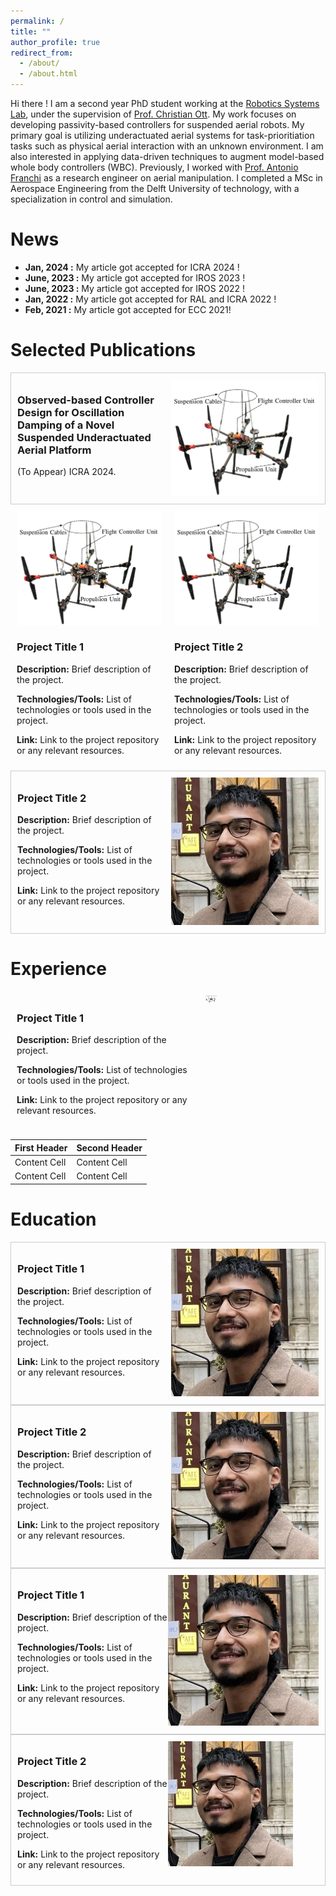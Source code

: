 ```yaml
---
permalink: /
title: ""
author_profile: true
redirect_from: 
  - /about/
  - /about.html
---
```


Hi there ! I am a second year PhD student working at the [Robotics Systems Lab](https://www.acin.tuwien.ac.at/en/robotic-systems-lab/), under the supervision of [Prof. Christian Ott](https://www.acin.tuwien.ac.at/en/staff/cott/). My work focuses on developing passivity-based controllers for suspended aerial robots. My primary goal is utilizing underactuated aerial systems for task-prioritiation tasks such as physical aerial interaction with an unknown environment. I am also interested in applying data-driven techniques to augment model-based whole body controllers (WBC).  Previously, I worked with [Prof. Antonio Franchi](https://homepages.laas.fr/afranchi/robotics/?q=front_page) as a research engineer on aerial manipulation. I completed a MSc in Aerospace Engineering from the Delft University of technology, with a specialization in control and simulation. 

News
======
- **Jan, 2024 :** My article got accepted for ICRA 2024 !
- **June, 2023 :** My article got accepted for IROS 2023 !
- **June, 2023 :** My article got accepted for IROS 2022 !
- **Jan, 2022 :** My article got accepted for RAL and ICRA 2022 !
- **Feb, 2021 :** My article got accepted for ECC 2021!

Selected Publications
======
<div style="border: 1px solid #ccc; padding: 10px; display: flex;">

<div style="flex: 50%; padding-right: 10px;">
    <h3>Observed-based Controller Design for Oscillation Damping of a Novel Suspended Underactuated Aerial Platform</h3>
    <p>(To Appear) ICRA 2024.</p>
  
</div>

<div style="flex: 50%;">
    <img src="/images/suspended_platform.png" alt="Project Image 1" style="max-width: 100%;">
</div>

</div>

<div style="display: flex;">

<div style="flex: 50%; padding: 10px;">
    <img src="/images/suspended_platform.png" alt="Project Image 1" style="width: 100%;">
    <h3>Project Title 1</h3>
    <p><strong>Description:</strong> Brief description of the project.</p>
    <p><strong>Technologies/Tools:</strong> List of technologies or tools used in the project.</p>
    <p><strong>Link:</strong> Link to the project repository or any relevant resources.</p>
</div>

<div style="flex: 50%; padding: 10px;">
    <img src="/images/suspended_platform.png" alt="Project Image 2" style="width: 100%;">
    <h3>Project Title 2</h3>
    <p><strong>Description:</strong> Brief description of the project.</p>
    <p><strong>Technologies/Tools:</strong> List of technologies or tools used in the project.</p>
    <p><strong>Link:</strong> Link to the project repository or any relevant resources.</p>
</div>

</div>



<div style="border: 1px solid #ccc; padding: 10px; display: flex;">

<div style="flex: 50%; padding-right: 10px;">
    <h3>Project Title 2</h3>
    <p><strong>Description:</strong> Brief description of the project.</p>
    <p><strong>Technologies/Tools:</strong> List of technologies or tools used in the project.</p>
    <p><strong>Link:</strong> Link to the project repository or any relevant resources.</p>
</div>

<div style="flex: 50%;">
    <img src="/images/Hemjyoti_Pic.jpg" alt="Project Image 2" style="max-width: 100%;">
</div>

</div>

Experience
======

<div style="display: flex;">

<div style="flex: 50%; padding: 10px;">
    <h3>Project Title 1</h3>
    <p><strong>Description:</strong> Brief description of the project.</p>
    <p><strong>Technologies/Tools:</strong> List of technologies or tools used in the project.</p>
    <p><strong>Link:</strong> Link to the project repository or any relevant resources.</p>
</div>

<div style="flex:30%; padding: 5px; align: right;">
    <img src="/images/suspended_platform.png" alt="Project Image 1"  style="max-width: 10%; height: auto;">
</div>

</div>


| First Header  | Second Header |
| ------------- | ------------- |
| Content Cell  | Content Cell  |
| Content Cell  | Content Cell  |

Education
======
<div style="border: 1px solid #ccc; padding: 10px; display: flex;">

<div style="flex: 50%; padding-right: 10px;">
    <h3>Project Title 1</h3>
    <p><strong>Description:</strong> Brief description of the project.</p>
    <p><strong>Technologies/Tools:</strong> List of technologies or tools used in the project.</p>
    <p><strong>Link:</strong> Link to the project repository or any relevant resources.</p>
</div>

<div style="flex: 50%;">
    <img src="/images/Hemjyoti_Pic.jpg" alt="Project Image 1" style="max-width: 100%;">
</div>

</div>

<div style="border: 1px solid #ccc; padding: 10px; display: flex;">

<div style="flex: 50%; padding-right: 10px;">
    <h3>Project Title 2</h3>
    <p><strong>Description:</strong> Brief description of the project.</p>
    <p><strong>Technologies/Tools:</strong> List of technologies or tools used in the project.</p>
    <p><strong>Link:</strong> Link to the project repository or any relevant resources.</p>
</div>

<div style="flex: 50%;">
    <img src="/images/Hemjyoti_Pic.jpg" alt="Project Image 2" style="max-width: 100%;">
</div>

</div>


<div style="border: 1px solid #ccc; padding: 10px; overflow: hidden;">
    <div style="float: left; width: 50%;">
        <h3>Project Title 1</h3>
        <p><strong>Description:</strong> Brief description of the project.</p>
        <p><strong>Technologies/Tools:</strong> List of technologies or tools used in the project.</p>
        <p><strong>Link:</strong> Link to the project repository or any relevant resources.</p>
    </div>
    <div style="float: right; width: 50%;">
        <img src="/images/Hemjyoti_Pic.jpg" alt="Project Image 1" style="max-width: 100%;">
    </div>
</div>

<div style="border: 1px solid #ccc; padding: 10px; overflow: hidden;">
    <div style="float: left; width: 50%;">
        <h3>Project Title 2</h3>
        <p><strong>Description:</strong> Brief description of the project.</p>
        <p><strong>Technologies/Tools:</strong> List of technologies or tools used in the project.</p>
        <p><strong>Link:</strong> Link to the project repository or any relevant resources.</p>
    </div>
    <div style="float: right; width: 50%;">
              <div style="max-width: 200px;">
        <img src="/images/Hemjyoti_Pic.jpg" alt="Project Image 2" style="max-width: 100%;">
              </div>
    </div>
</div>
